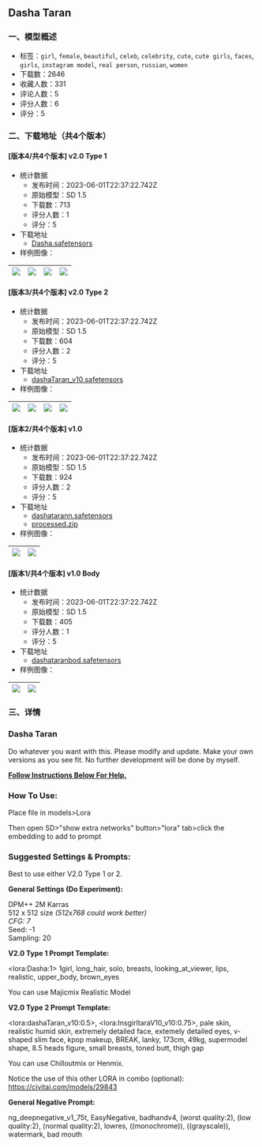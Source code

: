 ## Dasha Taran
### 一、模型概述

- 标签：`girl`, `female`, `beautiful`, `celeb`, `celebrity`, `cute`, `cute girls`, `faces`, `girls`, `instagram model`, `real person`, `russian`, `women`
- 下载数：2646
- 收藏人数：331
- 评论人数：5
- 评分人数：6
- 评分：5

### 二、下载地址（共4个版本）

#### [版本4/共4个版本] v2.0 Type 1

- 统计数据
  - 发布时间：2023-06-01T22:37:22.742Z
  - 原始模型：SD 1.5
  - 下载数：713
  - 评分人数：1
  - 评分：5
- 下载地址
  - [Dasha.safetensors](https://civitai.com/api/download/models/85299)
- 样例图像：

| <img src="https://image.civitai.com/xG1nkqKTMzGDvpLrqFT7WA/2e799d44-7ddd-4971-a53c-b6aaf4f6d5fb/width=450/965568.jpeg" /> | <img src="https://image.civitai.com/xG1nkqKTMzGDvpLrqFT7WA/388579f5-3cd9-49e3-8d9b-7f0d3af463a9/width=450/965563.jpeg" /> | <img src="https://image.civitai.com/xG1nkqKTMzGDvpLrqFT7WA/f259aa16-7d17-4379-abfe-5a1bccce2bcf/width=450/965564.jpeg" /> | <img src="https://image.civitai.com/xG1nkqKTMzGDvpLrqFT7WA/5631599b-3b31-4184-9e2d-d8580849bb4c/width=450/965566.jpeg" /> |
| ---- | ---- | ---- | ---- |

#### [版本3/共4个版本] v2.0 Type 2

- 统计数据
  - 发布时间：2023-06-01T22:37:22.742Z
  - 原始模型：SD 1.5
  - 下载数：604
  - 评分人数：2
  - 评分：5
- 下载地址
  - [dashaTaran_v10.safetensors](https://civitai.com/api/download/models/85315)
- 样例图像：

| <img src="https://image.civitai.com/xG1nkqKTMzGDvpLrqFT7WA/230553a4-afd5-4949-a9f3-13fdd946874d/width=450/965751.jpeg" /> | <img src="https://image.civitai.com/xG1nkqKTMzGDvpLrqFT7WA/c12db6df-977a-49a3-8a2e-25de9aea5051/width=450/965750.jpeg" /> | <img src="https://image.civitai.com/xG1nkqKTMzGDvpLrqFT7WA/3d3e2646-f1b2-431f-93d6-428c0b193f67/width=450/965747.jpeg" /> | <img src="https://image.civitai.com/xG1nkqKTMzGDvpLrqFT7WA/2587b14a-0a47-4f64-9534-3aa503b7822b/width=450/965748.jpeg" /> |
| ---- | ---- | ---- | ---- |

#### [版本2/共4个版本] v1.0

- 统计数据
  - 发布时间：2023-06-01T22:37:22.742Z
  - 原始模型：SD 1.5
  - 下载数：924
  - 评分人数：2
  - 评分：5
- 下载地址
  - [dashatarann.safetensors](https://civitai.com/api/download/models/11392)
  - [processed.zip](https://civitai.com/api/download/models/11392?type=Training%20Data)
- 样例图像：

| <img src="https://image.civitai.com/xG1nkqKTMzGDvpLrqFT7WA/87fbe78b-63fe-4308-f5cf-ba9ae1bc5a00/width=450/109497.jpeg" /> | <img src="https://image.civitai.com/xG1nkqKTMzGDvpLrqFT7WA/8d52346d-2d1f-4fba-526d-b09089850000/width=450/109498.jpeg" /> |
| ---- | ---- |

#### [版本1/共4个版本] v1.0 Body

- 统计数据
  - 发布时间：2023-06-01T22:37:22.742Z
  - 原始模型：SD 1.5
  - 下载数：405
  - 评分人数：1
  - 评分：5
- 下载地址
  - [dashataranbod.safetensors](https://civitai.com/api/download/models/34611)
- 样例图像：

| <img src="https://image.civitai.com/xG1nkqKTMzGDvpLrqFT7WA/f2ccfa37-6fc8-43a2-4507-510b71407200/width=450/395231.jpeg" /> | <img src="https://image.civitai.com/xG1nkqKTMzGDvpLrqFT7WA/e5e9a174-b002-4b62-4ca7-f7000bb89900/width=450/395232.jpeg" /> |
| ---- | ---- |


### 三、详情
<h3 id="heading-745"><strong>Dasha Taran</strong></h3><p>Do whatever you want with this. Please modify and update. Make your own versions as you see fit. No further development will be done by myself.</p><p><strong><u>Follow Instructions Below For Help.</u></strong></p><p></p><h3 id="heading-678"><strong>How To Use:</strong></h3><p>Place file in models&gt;Lora</p><p>Then open SD&gt;"show extra networks" button&gt;"lora" tab&gt;click the embedding to add to prompt</p><p></p><h3 id="heading-679"><strong>Suggested Settings &amp; Prompts:</strong></h3><p>Best to use either V2.0 Type 1 or 2.</p><p><strong>General Settings (Do Experiment):</strong></p><p>DPM++ 2M Karras<br />512 x 512 size <em>(512x768 could work better)<br />CFG: 7</em><br />Seed: -1<br />Sampling: 20</p><p><strong>V2.0 Type 1 Prompt Template:</strong></p><p>&lt;lora:Dasha:1&gt; 1girl, long_hair, solo, breasts, looking_at_viewer, lips, realistic, upper_body, brown_eyes</p><p>You can use Majicmix Realistic Model</p><p><strong>V2.0 Type 2 Prompt Template:</strong></p><p>&lt;lora:dashaTaran_v10:0.5&gt;, &lt;lora:InsgirltaraV10_v10:0.75&gt;, pale skin, realistic humid skin, extremely detailed face, extemely detailed eyes, v-shaped slim face, kpop makeup, BREAK, lanky, 173cm, 49kg, supermodel shape, 8.5 heads figure, small breasts, toned butt, thigh gap</p><p>You can use Chilloutmix or Henmix.</p><p>Notice the use of this other LORA in combo (optional): <a target="_blank" rel="ugc" href="https://civitai.com/models/29843">https://civitai.com/models/29843</a></p><p><strong>General Negative Prompt:</strong></p><p>ng_deepnegative_v1_75t, EasyNegative, badhandv4, (worst quality:2), (low quality:2), (normal quality:2), lowres, ((monochrome)), ((grayscale)), watermark, bad mouth</p>